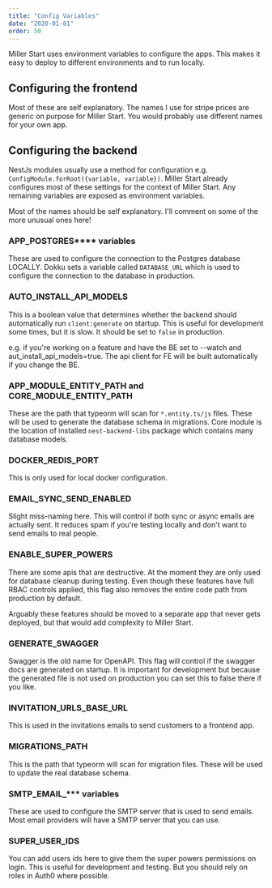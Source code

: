 ```yaml
---
title: "Config Variables"
date: "2020-01-01"
order: 50
---
```


Miller Start uses environment variables to configure the apps. This makes it easy to deploy to different environments and to run locally.

## Configuring the frontend

Most of these are self explanatory. The names I use for stripe prices are generic on purpose for Miller Start. You would probably use different names for your own app.

## Configuring the backend

NestJs modules usually use a method for configuration e.g. `ConfigModule.forRoot({variable, variable})`. Miller Start already configures most of these settings for the context of Miller Start. Any remaining variables are exposed as environment variables.

Most of the names should be self explanatory. I'll comment on some of the more unusual ones here!

### APP_POSTGRES\*\*\*\* variables

These are used to configure the connection to the Postgres database LOCALLY. Dokku sets a variable called `DATABASE_URL` which is used to configure the connection to the database in production.

### AUTO_INSTALL_API_MODELS

This is a boolean value that determines whether the backend should automatically run `client:generate` on startup. This is useful for development some times, but it is slow. It should be set to `false` in production.

e.g. if you're working on a feature and have the BE set to --watch and aut_install_api_models=true. The api client for FE will be built automatically if you change the BE.

### APP_MODULE_ENTITY_PATH and CORE_MODULE_ENTITY_PATH

These are the path that typeorm will scan for `*.entity.ts/js` files. These will be used to generate the database schema in migrations. Core module is the location of installed `nest-backend-libs` package which contains many database models.

### DOCKER_REDIS_PORT

This is only used for local docker configuration.

### EMAIL_SYNC_SEND_ENABLED

Slight miss-naming here. This will control if both sync or async emails are actually sent. It reduces spam if you're testing locally and don't want to send emails to real people.

### ENABLE_SUPER_POWERS

There are some apis that are destructive. At the moment they are only used for database cleanup during testing. Even though these features have full RBAC controls applied, this flag also removes the entire code path from production by default.

Arguably these features should be moved to a separate app that never gets deployed, but that would add complexity to Miller Start.

### GENERATE_SWAGGER

Swagger is the old name for OpenAPI. This flag will control if the swagger docs are generated on startup. It is important for development but because the generated file is not used on production you can set this to false there if you like.

### INVITATION_URLS_BASE_URL

This is used in the invitations emails to send customers to a frontend app.

### MIGRATIONS_PATH

This is the path that typeorm will scan for migration files. These will be used to update the real database schema.

### SMTP_EMAIL\_\*\*\* variables

These are used to configure the SMTP server that is used to send emails. Most email providers will have a SMTP server that you can use.

### SUPER_USER_IDS

You can add users ids here to give them the super powers permissions on login. This is useful for development and testing. But you should rely on roles in Auth0 where possible.
